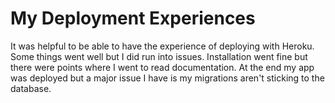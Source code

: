 # My Deployment Experiences

It was helpful to be able to have the experience of deploying with Heroku.  Some things went well but I did run into issues.  Installation went fine but there were points where I went to read documentation.  At the end my app was deployed but a major issue I have is my migrations aren't sticking to the database.